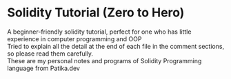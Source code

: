 # Solidity Tutorial (Zero to Hero)

A beginner-friendly solidity tutorial, perfect for one who has little experience in computer programming and OOP <br />
Tried to explain all the detail at the end of each file in the comment sections, so please read them carefully. <br />
These are my personal notes and programs of Solidity Programming language from Patika.dev
